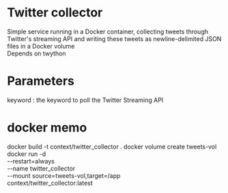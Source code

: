 # Twitter collector

Simple service running in a Docker container, collecting tweets through Twitter's streaming API and writing these tweets as newline-delimited JSON files in a Docker volume  
Depends on twython

# Parameters
keyword : the keyword to poll the Twitter Streaming API

# docker memo
docker build -t context/twitter_collector .
docker volume create tweets-vol   
docker run -d \
  --restart=always \
  --name twitter_collector \
  --mount source=tweets-vol,target=/app \
  context/twitter_collector:latest

